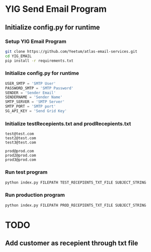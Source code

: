 # YIG Send Email Program
## Initialize config.py for runtime

### Setup YIG Email Program
```bash
git clone https://github.com/Yeetum/atlas-email-services.git
cd YIG_EMAIL
pip install -r requirements.txt
```

### Initialize config.py for runtime
```python
USER_SMTP = 'SMTP User'
PASSWORD_SMTP = 'SMTP Password'
SENDER = 'Sender Email'
SENDERNAME = 'Sender Name'
SMTP_SERVER = 'SMTP Server'
SMTP_PORT = 'SMTP port'
SG_API_KEY = 'Send Grid Key'
```

### Initialize testRecepients.txt and prodRecepients.txt
```
test@test.com
test2@test.com
test3@test.com
```

```
prod@prod.com
prod2@prod.com
prod3@prod.com
```

### Run test program
```bash
python index.py FILEPATH TEST_RECEPIENTS_TXT_FILE SUBJECT_STRING
```

### Run production program
```bash
python index.py FILEPATH PROD_RECEPIENTS_TXT_FILE SUBJECT_STRING
```
# TODO
## Add customer as recepient through txt file
